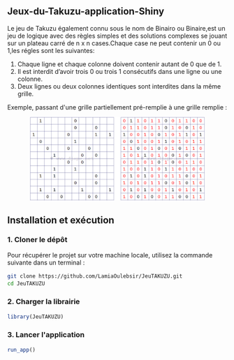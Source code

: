 ## Jeux-du-Takuzu-application-Shiny

Le jeu de Takuzu également connu sous le nom de Binairo ou Binaire,est un jeu de logique avec des règles simples et des solutions complexes se jouant sur un plateau carré de  n x n cases.Chaque case ne peut contenir un 0 ou 1,les régles sont les suivantes:
1. Chaque ligne et chaque colonne doivent contenir autant de 0 que de 1.
2. Il est interdit d’avoir trois 0 ou trois 1 consécutifs dans une ligne ou une colonne.
3. Deux lignes ou deux colonnes identiques sont interdites dans la même grille.

Exemple, passant d'une grille partiellement pré-remplie à une grille remplie :
<div align="center">
  <img src="takuzu.png" width="400">
</div>


## Installation et exécution

### 1. Cloner le dépôt
Pour récupérer le projet sur votre machine locale, utilisez la commande suivante dans un terminal :

```sh
git clone https://github.com/LamiaOulebsir/JeuTAKUZU.git
cd JeuTAKUZU
```
### 2. Charger la librairie

```r
library(JeuTAKUZU)
```

### 3. Lancer l'application

```r
run_app()
